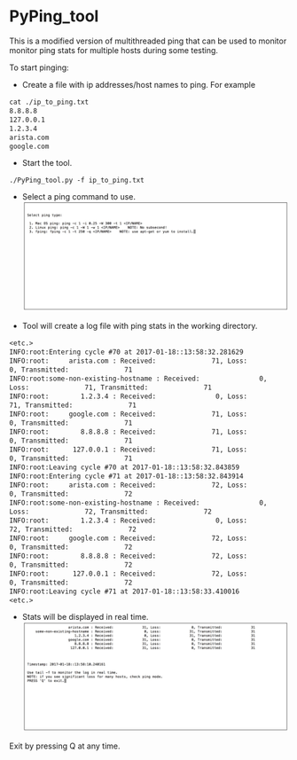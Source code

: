 # PyPing_tool

This is a modified version of multithreaded ping that can be used to monitor monitor ping stats for multiple hosts during some testing.

To start pinging:  


* Create a file with ip addresses/host names to ping. For example

```
cat ./ip_to_ping.txt 
8.8.8.8
127.0.0.1
1.2.3.4
arista.com
google.com
```

* Start the tool.
```
./PyPing_tool.py -f ip_to_ping.txt
```

* Select a ping command to use.
![](select-ping-mode.jpg)

* Tool will create a log file with ping stats in the working directory.
```
<etc.>
INFO:root:Entering cycle #70 at 2017-01-18::13:58:32.281629
INFO:root:     arista.com : Received:              71, Loss:               0, Transmitted:              71
INFO:root:some-non-existing-hostname : Received:               0, Loss:              71, Transmitted:              71
INFO:root:        1.2.3.4 : Received:               0, Loss:              71, Transmitted:              71
INFO:root:     google.com : Received:              71, Loss:               0, Transmitted:              71
INFO:root:        8.8.8.8 : Received:              71, Loss:               0, Transmitted:              71
INFO:root:      127.0.0.1 : Received:              71, Loss:               0, Transmitted:              71
INFO:root:Leaving cycle #70 at 2017-01-18::13:58:32.843859
INFO:root:Entering cycle #71 at 2017-01-18::13:58:32.843914
INFO:root:     arista.com : Received:              72, Loss:               0, Transmitted:              72
INFO:root:some-non-existing-hostname : Received:               0, Loss:              72, Transmitted:              72
INFO:root:        1.2.3.4 : Received:               0, Loss:              72, Transmitted:              72
INFO:root:     google.com : Received:              72, Loss:               0, Transmitted:              72
INFO:root:        8.8.8.8 : Received:              72, Loss:               0, Transmitted:              72
INFO:root:      127.0.0.1 : Received:              72, Loss:               0, Transmitted:              72
INFO:root:Leaving cycle #71 at 2017-01-18::13:58:33.410016
<etc.>
```

* Stats will be displayed in real time.
![](ping-running.jpg)

Exit by pressing Q at any time.
